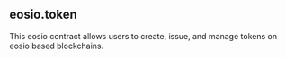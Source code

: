 eosio.token
-----------

This eosio contract allows users to create, issue, and manage tokens on
eosio based blockchains.


